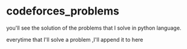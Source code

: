 #  codeforces_problems


you'll see the solution of the problems that I solve in python language.

everytime that I'll solve a problem ,I'll append it to here
